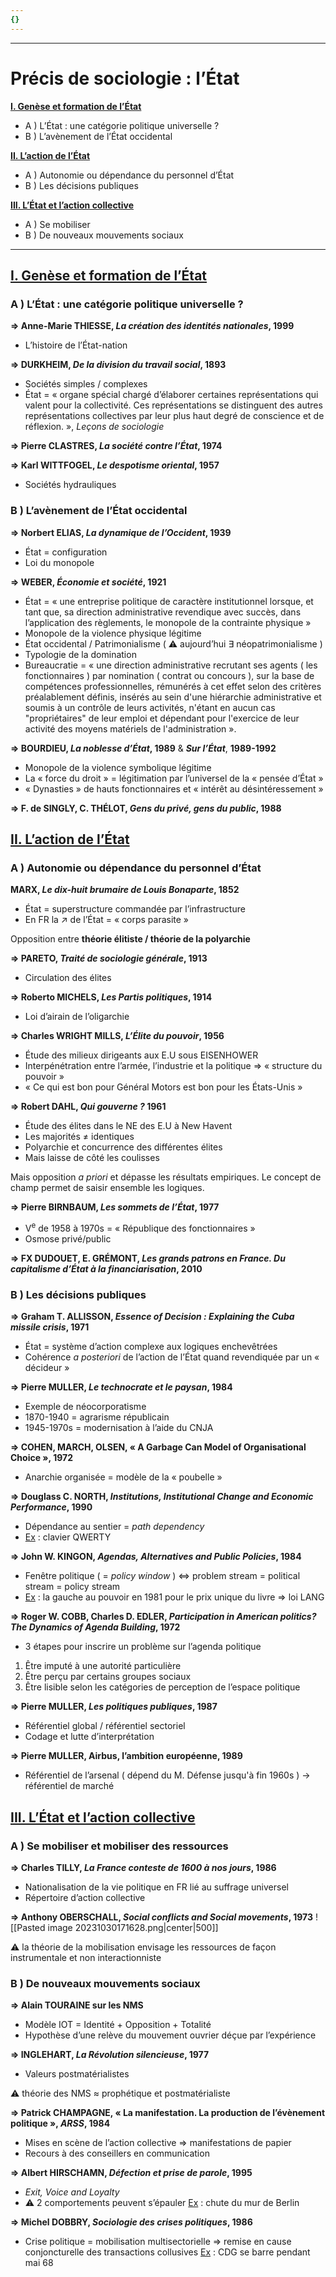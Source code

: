 ```yaml
---
{}
---
```

***
# Précis de sociologie : l’État
<u><b>I. Genèse et formation de l’État</b></u> 
- A ) L’État : une catégorie politique universelle ? 
- B ) L’avènement de l’État occidental 

<u><b>II. L’action de l’État</b></u> 
- A ) Autonomie ou dépendance du personnel d’État 
- B ) Les décisions publiques 

<u><b>III. L’État et l’action collective</b></u> 
- A ) Se mobiliser 
- B ) De nouveaux mouvements sociaux 
***
## <u>I. Genèse et formation de l’État</u>

### A ) L’État : une catégorie politique universelle ? 

**⇒ Anne-Marie THIESSE, *La création des identités nationales*, 1999**
- L’histoire de l’État-nation 

**⇒ DURKHEIM, *De la division du travail social*, 1893** 
- Sociétés simples / complexes 
- État = « organe spécial chargé d’élaborer certaines représentations qui valent pour la collectivité. Ces représentations se distinguent des autres représentations collectives par leur plus haut degré de conscience et de réflexion. », *Leçons de sociologie* 

**⇒ Pierre CLASTRES, *La société contre l’État*, 1974** 

**⇒ Karl WITTFOGEL, *Le despotisme oriental*, 1957**
- Sociétés hydrauliques 

### B ) L’avènement de l’État occidental 

**⇒ Norbert ELIAS, *La dynamique de l’Occident*, 1939** 
- État = configuration 
- Loi du monopole 

**⇒ WEBER, *Économie et société*, 1921**
- État = « une entreprise politique de caractère institutionnel lorsque, et tant que, sa direction administrative revendique avec succès, dans l’application des règlements, le monopole de la contrainte physique »
- Monopole de la violence physique légitime 
- État occidental / Patrimonialisme ( ⚠ aujourd’hui ∃ néopatrimonialisme )
- Typologie de la domination 
- Bureaucratie =  « une direction administrative recrutant ses agents ( les fonctionnaires ) par nomination ( contrat ou concours ), sur la base de compétences professionnelles, rémunérés à cet effet selon des critères préalablement définis, insérés au sein d'une hiérarchie administrative et soumis à un contrôle de leurs activités, n'étant en aucun cas "propriétaires" de leur emploi et dépendant pour l'exercice de leur activité des moyens matériels de l'administration ». 

**⇒ BOURDIEU, *La noblesse d’État*, 1989** & ***Sur l’État***, **1989-1992** 
- Monopole de la violence symbolique légitime 
- La « force du droit » = légitimation par l’universel de la « pensée d’État » 
- « Dynasties » de hauts fonctionnaires et « intérêt au désintéressement »

**⇒ F. de SINGLY, C. THÉLOT, *Gens du privé, gens du public*, 1988**

## <u>II. L’action de l’État</u> 

### A ) Autonomie ou dépendance du personnel d’État 

**MARX, *Le dix-huit brumaire de Louis Bonaparte*, 1852**
- État = superstructure commandée par l’infrastructure 
- En FR la ↗ de l’État = « corps parasite » 

Opposition entre **théorie élitiste / théorie de la polyarchie** 

**⇒ PARETO, *Traité de sociologie générale*, 1913**
- Circulation des élites 

**⇒ Roberto MICHELS, *Les Partis politiques*, 1914**
- Loi d’airain de l’oligarchie 

**⇒ Charles WRIGHT MILLS, *L’Élite du pouvoir*, 1956**
- Étude des milieux dirigeants aux E.U sous EISENHOWER 
- Interpénétration entre l’armée, l’industrie et la politique ⇒ « structure du pouvoir »
- « Ce qui est bon pour Général Motors est bon pour les États-Unis » 

**⇒ Robert DAHL, *Qui gouverne ?* 1961**
- Étude des élites dans le NE des E.U à New Havent 
- Les majorités ≠ identiques 
- Polyarchie et concurrence des différentes élites
- Mais laisse de côté les coulisses 

Mais opposition *a priori* et dépasse les résultats empiriques. Le concept de champ permet de saisir ensemble les logiques. 

**⇒ Pierre BIRNBAUM, *Les sommets de l’État*, 1977** 
- V<sup>e</sup> de 1958 à 1970s = « République des fonctionnaires »
- Osmose privé/public 

**⇒ FX DUDOUET, E. GRÉMONT, *Les grands patrons en France. Du capitalisme d’État à la financiarisation*, 2010**

### B ) Les décisions publiques 

**⇒ Graham T. ALLISSON, *Essence of Decision : Explaining the Cuba missile crisis*, 1971**
- État = système d’action complexe aux logiques enchevêtrées 
- Cohérence *a posteriori* de l’action de l’État quand revendiquée par un « décideur »

**⇒ Pierre MULLER, *Le technocrate et le paysan*, 1984**
- Exemple de néocorporatisme 
- 1870-1940 = agrarisme républicain 
- 1945-1970s = modernisation à l’aide du CNJA 

**⇒ COHEN, MARCH, OLSEN, « A Garbage Can Model of Organisational Choice », 1972**
- Anarchie organisée = modèle de la « poubelle »

**⇒ Douglass C. NORTH, *Institutions, Institutional Change and Economic Performance*, 1990**
- Dépendance au sentier = *path dependency* 
- <u>Ex</u> : clavier QWERTY 

**⇒ John W. KINGON, *Agendas, Alternatives and Public Policies*, 1984**
- Fenêtre politique ( = *policy window* ) ⇔ problem stream = political stream = policy stream 
- <u>Ex</u> : la gauche au pouvoir en 1981 pour le prix unique du livre ⇒ loi LANG 

**⇒ Roger W. COBB, Charles D. EDLER, *Participation in American politics? The Dynamics of Agenda Building*, 1972**
- 3 étapes pour inscrire un problème sur l’agenda politique 
1. Être imputé à une autorité particulière 
2. Être perçu par certains groupes sociaux 
3. Être lisible selon les catégories de perception de l’espace politique

**⇒ Pierre MULLER, *Les politiques publiques*, 1987**
- Référentiel global / référentiel sectoriel 
- Codage et lutte d’interprétation 

**⇒ Pierre MULLER, Airbus, l’ambition européenne, 1989**
- Référentiel de l’arsenal ( dépend du M. Défense jusqu'à fin 1960s ) → référentiel de marché

## <u>III. L’État et l’action collective</u>

### A ) Se mobiliser et mobiliser des ressources

**⇒ Charles TILLY, *La France conteste de 1600 à nos jours*, 1986**
- Nationalisation de la vie politique en FR lié au suffrage universel 
- Répertoire d’action collective 

**⇒ Anthony OBERSCHALL, *Social conflicts and Social movements*, 1973**
![[Pasted image 20231030171628.png|center|500]]

⚠ la théorie de la mobilisation envisage les ressources de façon instrumentale et non interactionniste

### B ) De nouveaux mouvements sociaux 

**⇒ Alain TOURAINE sur les NMS** 
- Modèle IOT = Identité + Opposition + Totalité 
- Hypothèse d’une relève du mouvement ouvrier déçue par l’expérience 

**⇒ INGLEHART, *La Révolution silencieuse*, 1977**
- Valeurs postmatérialistes

⚠ théorie des NMS ≈ prophétique et postmatérialiste 

**⇒ Patrick CHAMPAGNE, « La manifestation. La production de l’évènement politique », *ARSS*, 1984**
- Mises en scène de l’action collective ⇒ manifestations de papier
- Recours à des conseillers en communication 

**⇒ Albert HIRSCHAMN, *Défection et prise de parole*, 1995**
- *Exit, Voice and Loyalty* 
- ⚠ 2 comportements peuvent s’épauler <u>Ex</u> : chute du mur de Berlin 

**⇒ Michel DOBBRY, *Sociologie des crises politiques*, 1986**
- Crise politique = mobilisation multisectorielle ⇒ remise en cause conjoncturelle des transactions collusives <u>Ex</u> : CDG se barre pendant mai 68 





